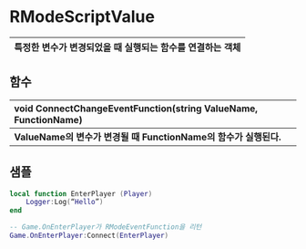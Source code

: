 # **RModeScriptValue**

| **특정한 변수가 변경되었을 때 실행되는 함수를 연결하는 객체** |
| :--- |
## **함수**

| **void ConnectChangeEventFunction(string ValueName, FunctionName)** |
| :--- |
| **ValueName의 변수가 변경될 때 FunctionName의 함수가 실행된다.** |

## **샘플**

```lua
local function EnterPlayer (Player)
	Logger:Log(“Hello”)
end

-- Game.OnEnterPlayer가 RModeEventFunction을 리턴
Game.OnEnterPlayer:Connect(EnterPlayer)	 
```

